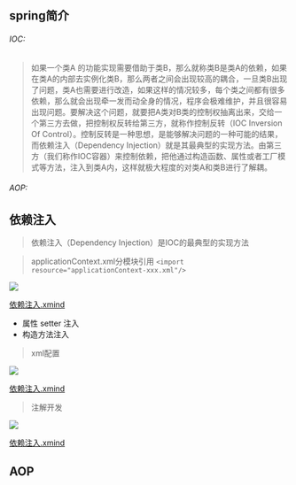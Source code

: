 ## spring简介
######  IOC:
> 如果一个类A 的功能实现需要借助于类B，那么就称类B是类A的依赖，如果在类A的内部去实例化类B，那么两者之间会出现较高的耦合，一旦类B出现了问题，类A也需要进行改造，如果这样的情况较多，每个类之间都有很多依赖，那么就会出现牵一发而动全身的情况，程序会极难维护，并且很容易出现问题。要解决这个问题，就要把A类对B类的控制权抽离出来，交给一个第三方去做，把控制权反转给第三方，就称作控制反转（IOC Inversion Of Control）。控制反转是一种思想，是能够解决问题的一种可能的结果，而依赖注入（Dependency Injection）就是其最典型的实现方法。由第三方（我们称作IOC容器）来控制依赖，把他通过构造函数、属性或者工厂模式等方法，注入到类A内，这样就极大程度的对类A和类B进行了解耦。
###### AOP:

## 依赖注入
> 依赖注入（Dependency Injection）是IOC的最典型的实现方法

> applicationContext.xml分模块引用  ```<import resource="applicationContext-xxx.xml"/>```


![](/java/wiki/javaweb/jdbc/依赖注入原理.jpg)

[依赖注入.xmind](/java/wiki/javaweb/attachment/依赖注入原理.xmind)


* 属性 setter 注入
* 构造方法注入

> xml配置

![](/java/wiki/javaweb/jdbc/spring-依赖注入.jpg)

[依赖注入.xmind](/java/wiki/javaweb/attachment/spring依赖注入.xmind)


> 注解开发

![](/java/wiki/javaweb/jdbc/spring注解开发.png)

[依赖注入.xmind](/java/wiki/javaweb/attachment/spring注解开发.xmind)

## AOP